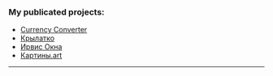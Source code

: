 ### My publicated projects:
+ [Currency Converter][1]
+ [Крылатко][2]
+ [Ирвис Окна][3]
+ [Картины.art][4]
-----
[1]: https://arthurseredaa.github.io/currency-converter/index.html "UAH -> USD"
[2]: https://arthurseredaa.github.io/chairs-store/index.html "Buy baby chair for your kids"
[3]: https://arthurseredaa.github.io/irvis-windows/index.html "Glazing of balconies for any taste, any complexity"
[4]: https://github.com/arthurseredaa/paintings.art/src/index.html "Замовити портрет ніколи не було простіше"

